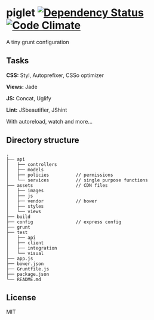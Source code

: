 # piglet [![Dependency Status](https://gemnasium.com/yoshuawuyts/piglet.png)](https://gemnasium.com/yoshuawuyts/piglet) [![Code Climate](https://codeclimate.com/github/yoshuawuyts/piglet.png)](https://codeclimate.com/github/yoshuawuyts/piglet)


A tiny grunt configuration

## Tasks

__CSS:__ Styl, Autoprefixer, CSSo optimizer

__Views:__ Jade

__JS:__ Concat, Uglify

__Lint:__ JSbeautifier, JShint

With autoreload, watch and more...

## Directory structure
````
.
├── api
│   ├── controllers
│   ├── models
│   ├── policies          // permissions
│   └── services          // single purpose functions
├── assets                // CDN files
│   ├── images
│   ├── js
│   ├── vendor            // bower
│   ├── styles
│   └── views
├── build
├── config                // express config
├── grunt
├── test
│   ├── api              
│   ├── client       
│   ├── integration
│   └── visual       
├── app.js
├── bower.json
├── Gruntfile.js
├── package.json
└── README.md
````

## License
MIT
